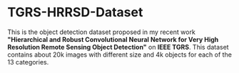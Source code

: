 TGRS-HRRSD-Dataset
=====================
This is the object detection dataset proposed in my recent work **"Hierarchical and Robust Convolutional Neural Network for Very High Resolution Remote Sensing Object Detection"** on **IEEE TGRS**. This dataset contains about 20k images with different size and 4k objects for each of the 13 categories.
